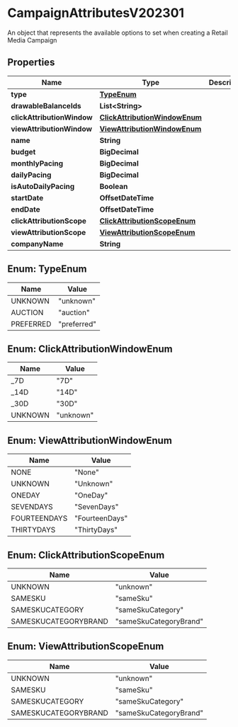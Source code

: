 

# CampaignAttributesV202301

An object that represents the available options to set when creating a Retail Media Campaign

## Properties

| Name | Type | Description | Notes |
|------------ | ------------- | ------------- | -------------|
|**type** | [**TypeEnum**](#TypeEnum) |  |  [optional] |
|**drawableBalanceIds** | **List&lt;String&gt;** |  |  [optional] |
|**clickAttributionWindow** | [**ClickAttributionWindowEnum**](#ClickAttributionWindowEnum) |  |  [optional] |
|**viewAttributionWindow** | [**ViewAttributionWindowEnum**](#ViewAttributionWindowEnum) |  |  [optional] |
|**name** | **String** |  |  |
|**budget** | **BigDecimal** |  |  [optional] |
|**monthlyPacing** | **BigDecimal** |  |  [optional] |
|**dailyPacing** | **BigDecimal** |  |  [optional] |
|**isAutoDailyPacing** | **Boolean** |  |  |
|**startDate** | **OffsetDateTime** |  |  |
|**endDate** | **OffsetDateTime** |  |  |
|**clickAttributionScope** | [**ClickAttributionScopeEnum**](#ClickAttributionScopeEnum) |  |  [optional] |
|**viewAttributionScope** | [**ViewAttributionScopeEnum**](#ViewAttributionScopeEnum) |  |  [optional] |
|**companyName** | **String** |  |  [optional] |



## Enum: TypeEnum

| Name | Value |
|---- | -----|
| UNKNOWN | &quot;unknown&quot; |
| AUCTION | &quot;auction&quot; |
| PREFERRED | &quot;preferred&quot; |



## Enum: ClickAttributionWindowEnum

| Name | Value |
|---- | -----|
| _7D | &quot;7D&quot; |
| _14D | &quot;14D&quot; |
| _30D | &quot;30D&quot; |
| UNKNOWN | &quot;unknown&quot; |



## Enum: ViewAttributionWindowEnum

| Name | Value |
|---- | -----|
| NONE | &quot;None&quot; |
| UNKNOWN | &quot;Unknown&quot; |
| ONEDAY | &quot;OneDay&quot; |
| SEVENDAYS | &quot;SevenDays&quot; |
| FOURTEENDAYS | &quot;FourteenDays&quot; |
| THIRTYDAYS | &quot;ThirtyDays&quot; |



## Enum: ClickAttributionScopeEnum

| Name | Value |
|---- | -----|
| UNKNOWN | &quot;unknown&quot; |
| SAMESKU | &quot;sameSku&quot; |
| SAMESKUCATEGORY | &quot;sameSkuCategory&quot; |
| SAMESKUCATEGORYBRAND | &quot;sameSkuCategoryBrand&quot; |



## Enum: ViewAttributionScopeEnum

| Name | Value |
|---- | -----|
| UNKNOWN | &quot;unknown&quot; |
| SAMESKU | &quot;sameSku&quot; |
| SAMESKUCATEGORY | &quot;sameSkuCategory&quot; |
| SAMESKUCATEGORYBRAND | &quot;sameSkuCategoryBrand&quot; |



